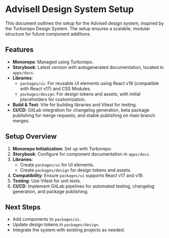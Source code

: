 # Advisell Design System Setup

This document outlines the setup for the Advisell design system, inspired by the Turborepo Design System. The setup ensures a scalable, modular structure for future component additions.

## Features

- **Monorepo**: Managed using Turborepo.
- **Storybook**: Latest version with autogenerated documentation, located in `apps/docs`.
- **Libraries**:
  - `packages/ui`: For reusable UI elements using React v19 (compatible with React v17) and CSS Modules.
  - `packages/design`: For design tokens and assets, with initial placeholders for customization.
- **Build & Test**: Vite for building libraries and Vitest for testing.
- **CI/CD**: GitLab integration for changelog generation, beta package publishing for merge requests, and stable publishing on main branch merges.

## Setup Overview

1. **Monorepo Initialization**: Set up with Turborepo.
2. **Storybook**: Configure for component documentation in `apps/docs`.
3. **Libraries**: 
   - Create `packages/ui` for UI elements.
   - Create `packages/design` for design tokens and assets.
4. **Compatibility**: Ensure `packages/ui` supports React v17 and v19.
5. **Testing**: Use Vitest for unit tests.
6. **CI/CD**: Implement GitLab pipelines for automated testing, changelog generation, and package publishing.

## Next Steps

- Add components to `packages/ui`.
- Update design tokens in `packages/design`.
- Integrate the system with existing projects as needed.

